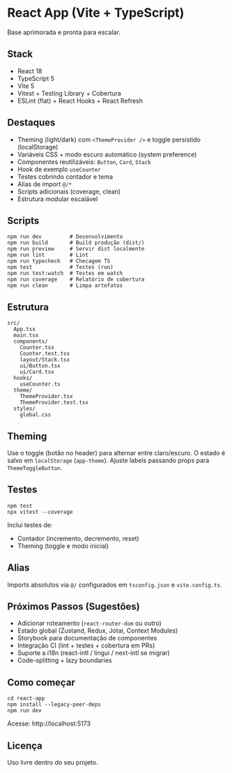 # React App (Vite + TypeScript)

Base aprimorada e pronta para escalar.

## Stack
- React 18
- TypeScript 5
- Vite 5
- Vitest + Testing Library + Cobertura
- ESLint (flat) + React Hooks + React Refresh

## Destaques
- Theming (light/dark) com `<ThemeProvider />` e toggle persistido (localStorage)
- Variáveis CSS + modo escuro automático (system preference)
- Componentes reutilizáveis: `Button`, `Card`, `Stack`
- Hook de exemplo `useCounter`
- Testes cobrindo contador e tema
- Alias de import `@/*`
- Scripts adicionais (coverage, clean)
- Estrutura modular escalável

## Scripts
```
npm run dev         # Desenvolvimento
npm run build       # Build produção (dist/)
npm run preview     # Servir dist localmente
npm run lint        # Lint
npm run typecheck   # Checagem TS
npm test            # Testes (run)
npm run test:watch  # Testes em watch
npm run coverage    # Relatório de cobertura
npm run clean       # Limpa artefatos
```

## Estrutura
```
src/
  App.tsx
  main.tsx
  components/
    Counter.tsx
    Counter.test.tsx
    layout/Stack.tsx
    ui/Button.tsx
    ui/Card.tsx
  hooks/
    useCounter.ts
  theme/
    ThemeProvider.tsx
    ThemeProvider.test.tsx
  styles/
    global.css
```

## Theming
Use o toggle (botão no header) para alternar entre claro/escuro. O estado é salvo em `localStorage` (`app-theme`). Ajuste labels passando props para `ThemeToggleButton`.

## Testes
```
npm test
npx vitest --coverage
```
Inclui testes de:
- Contador (incremento, decremento, reset)
- Theming (toggle e modo inicial)

## Alias
Imports absolutos via `@/` configurados em `tsconfig.json` e `vite.config.ts`.

## Próximos Passos (Sugestões)
- Adicionar roteamento (`react-router-dom` ou outro)
- Estado global (Zustand, Redux, Jotai, Context Modules)
- Storybook para documentação de componentes
- Integração CI (lint + testes + cobertura em PRs)
- Suporte a i18n (react-intl / lingui / next-intl se migrar)
- Code-splitting + lazy boundaries

## Como começar
```
cd react-app
npm install --legacy-peer-deps
npm run dev
```
Acesse: http://localhost:5173

## Licença
Uso livre dentro do seu projeto.
